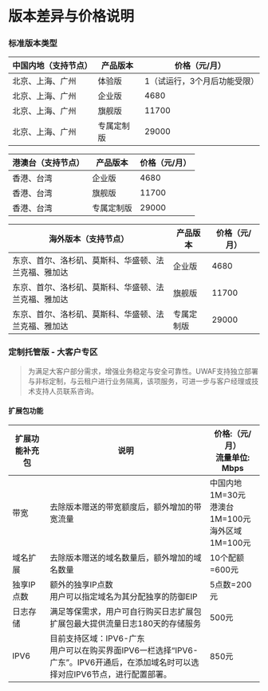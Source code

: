 # 版本差异与价格说明
### 标准版本类型
| 中国内地（支持节点） | 产品版本  | 价格（元/月） |
| --- | --- | --- |
| 北京、上海、广州 | 体验版   | 1（试运行，3个月后功能受限）|
| 北京、上海、广州 | 企业版   | 4680 |
| 北京、上海、广州 | 旗舰版   | 11700 |  
| 北京、上海、广州 | 专属定制版 | 29000 |

| 港澳台（支持节点） | 产品版本 | 价格（元/月） |
| --- | --- | ---- |
| 香港、台湾 | 企业版   | 4680  |
| 香港、台湾 | 旗舰版   | 11700 |
| 香港、台湾 | 专属定制版 | 29000 |

| 海外版本（支持节点）| 产品版本  | 价格（元/月） |
| --- | --- | ---- |
| 东京、首尔、洛杉矶、莫斯科、华盛顿、法兰克福、雅加达| 企业版   | 4680 |
| 东京、首尔、洛杉矶、莫斯科、华盛顿、法兰克福、雅加达 | 旗舰版   | 11700 |
| 东京、首尔、洛杉矶、莫斯科、华盛顿、法兰克福、雅加达 | 专属定制版 | 29000 |

### 定制托管版 - 大客户专区

> 为满足大客户部分需求，增强业务稳定与安全可靠性。UWAF支持独立部署与非标定制，与云租户进行业务隔离，该项服务，可进一步与客户经理或技术支持人员联系咨询。

#### 扩展包功能

| 扩展功能补充包 | 说明 | 价格:（元/月）<br>流量单位: Mbps |
| --- | --- | --- |
| 带宽      | 去除版本赠送的带宽额度后，额外增加的带宽流量 | 中国内地 1M=30元<br>港澳台 1M=100元 <br>  海外区域 1M=100元 |
| 域名扩展    | 去除版本赠送的域名数量后，额外增加的域名数量  | 10个配额=600元    |
| 独享IP点数  | 额外的独享IP点数<br>用户可以指定域名为其分配独享的防御EIP | 5点数=200元    |
| 日志存储 | 满足等保需求，用户可自行购买日志扩展包<br>扩展包最大提供流量日志180天的存储服务| 500元|
| IPV6 | 目前支持区域：IPV6-广东 <br>用户可以在购买界面IPV6一栏选择“IPV6-广东”。IPV6开通后，在添加域名时可以选择对应IPV6节点，进行配置部署。| 850元 |


